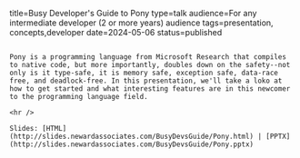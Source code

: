 title=Busy Developer's Guide to Pony
type=talk
audience=For any intermediate developer (2 or more years) audience
tags=presentation, concepts,developer
date=2024-05-06
status=published
~~~~~~

Pony is a programming language from Microsoft Research that compiles to native code, but more importantly, doubles down on the safety--not only is it type-safe, it is memory safe, exception safe, data-race free, and deadlock-free. In this presentation, we'll take a loko at how to get started and what interesting features are in this newcomer to the programming language field.
    
<hr />

Slides: [HTML](http://slides.newardassociates.com/BusyDevsGuide/Pony.html) | [PPTX](http://slides.newardassociates.com/BusyDevsGuide/Pony.pptx)
